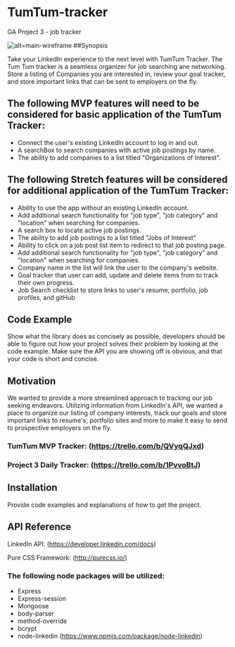 # TumTum-tracker
GA Project 3 - job tracker

![alt=main-wireframe](https://github.com/karlmorand/tumtum-tracker/blob/master/reference_material/TumTum_Tracker_Main.jpg)
##Synopsis

Take your LinkedIn experience to the next level with TumTum Tracker. The Tum Tum tracker is a seamless organizer for job searching ane networking. Store a listing of Companies you are interested in, review your goal tracker, and store important links that can be sent to employers on the fly.  


## The following MVP features will need to be considered for basic application of the TumTum Tracker:

- Connect the user's existing LinkedIn account to log in and out.
- A searchBox to search companies with active job postings by name.
- The ability to add companies to a list titled "Organizations of Interest".

## The following Stretch features will be considered for additional application of the TumTum Tracker:

- Ability to use the app without an existing LinkedIn account.
- Add additional search functionality for "job type", "job category" and "location" when searching for companies.
- A search box to locate active job postings.
- The ability to add job postings to a list titled "Jobs of Interest"
- Ability to click on a job post list item to redirect to that job posting page.
- Add additional search functionality for "job type", "job category" and "location" when searching for companies.
- Company name in the list will link the user to the company's website.
- Goal tracker that user can add, update and delete items from to track their own progress.
- Job Search checklist to store links to user's resume, portfolio, job profiles, and gitHub


## Code Example

Show what the library does as concisely as possible, developers should be able to figure out how your project solves their problem by looking at the code example. Make sure the API you are showing off is obvious, and that your code is short and concise.

## Motivation

We wanted to provide a more streamlined approach to tracking our job seeking endeavors. Utilizing information from LinkedIn's API, we wanted a place to organize our listing of company interests, track our goals and store important links to resume's, portfolio sites and more to make it easy to send to prospective employers on the fly.

### TumTum MVP Tracker:  (https://trello.com/b/QVyqQJxd)
### Project 3 Daily Tracker:  (https://trello.com/b/1PvvoBtJ)


## Installation

Provide code examples and explanations of how to get the project.

## API Reference

LinkedIn API: (https://developer.linkedin.com/docs)

Pure CSS Framework: (http://purecss.io/)

### The following node packages will be utilized:

- Express
- Express-session
- Mongoose
- body-parser
- method-override
- bcrypt
- node-linkedin (https://www.npmjs.com/package/node-linkedin)


